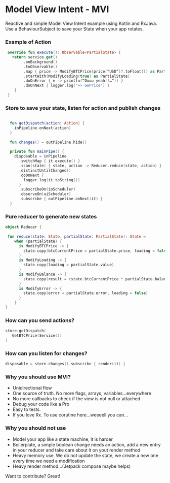 # Model View Intent - MVI

Reactive and simple Model View Intent example using Kotlin and RxJava. Use a BehaviourSubject to save your State when your app rotates.


### Example of Action

```kotlin
 override fun execute(): Observable<PartialState> {
   return service.get()
        .onBackground()
        .toObservable()
        .map { price -> ModifyBTCPrice(price[“USD”]?.toFloat()) as PartialState }
        .startWith(ModifyLoading(true) as PartialState)
        .doOnError { e -> println(“Ouuu yeah!!…”)) }
        .doOnNext { logger.log("=> GePrice") }
    }
 }
```

### Store to save your state, listen for action and publish changes

```kotlin
  
  fun getDispatch(action: Action) {
    inPipeline.onNext(action)
  }
  
  fun changes() = outPipeline.hide()
  
  private fun mainPipe() {
    disposable = inPipeline
      .switchMap { it.execute() }
      .scan(state) { state, action -> Reducer.reduce(state, action) }
      .distinctUntilChanged()
      .doOnNext {
        logger.log(it.toString())
      }
      .subscribeOn(ioScheduler)
      .observeOn(uiScheduler)
      .subscribe { outPipeline.onNext(it) }
  }
```

### Pure reducer to generate new states 

```kotlin
object Reducer {
 
 fun reduce(state: State, partialState: PartialState): State =
    when (partialState) {
      is ModifyBTCPrice -> {
        state.copy(btcCurrentPrice = partialState.price, loading = false)
      }
      is ModifyLoading -> {
        state.copy(loading = partialState.value)
      }
      is ModifyBalance -> {
        state.copy(result = (state.btcCurrentPrice * partialState.balance))
      }
      is ModifyError -> {
        state.copy(error = partialState.error, loading = false)
      }
    }
}
```
### How can you send actions?

```kotlin
store.getDispatch(
   GetBTCPrice(Service())
)
```

### How can you listen for changes?

```kotlin
disposable = store.changes().subscribe { render(it) }
```

### Why you should use MVI?
* Unidirectional flow
* One source of truth. No more flags, arrays, variables...everywhere 
* No more callbacks to check if the view is not null or attached
* Debug your code like a Pro
* Easy to tests. 
* If you love Rx. To use corutine here...weeeell you can...
 
### Why you should not use
* Model your app like a state machine, it is harder
* Boilerplate, a simple boolean change needs an action, add a new entry in your reducer and take care about it on yout render method
* Heavy memory use. We do not update the state, we create a new one every time we need a modification
* Heavy render method...(Jetpack compose maybe helps)

Want to contribute? Great!
